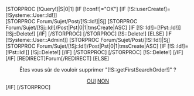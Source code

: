 [STORPROC [!Query!]|S|0|1]
	[IF [!conf!]="OK"]
		[IF [!S::userCreate!]=[!Systeme::User::Id!]]			
			[STORPROC Forum/Sujet/Post/[!S::Id!]|Sj]
				[STORPROC Forum/Sujet/[!Sj::Id!]/Post|Pst|0|1|tmsCreate|ASC]
					[IF [!S::Id!]=[!Pst::Id!]]
						[!Sj::Delete!]
					[/IF]
				[/STORPROC]
			[/STORPROC]
			[!S::Delete!]
		[ELSE]
			[IF [!Systeme::User::Admin!]]
				[STORPROC Forum/Sujet/Post/[!S::Id!]|Sj]
					[STORPROC Forum/Sujet/[!Sj::Id!]/Post|Pst|0|1|tmsCreate|ASC]
						[IF [!S::Id!]=[!Pst::Id!]]
							[!Sj::Delete!]
						[/IF]
					[/STORPROC]
				[/STORPROC]
				[!S::Delete!]
			[/IF]
		[/IF]
		[REDIRECT]Forum[/REDIRECT]
	[ELSE]
		<div class="infosBox">
			<p style="text-align:center">&Ecirc;tes vous s&ucirc;r de vouloir supprimer "[!S::getFirstSearchOrder!]" ?</p>
			<div style="text-align:center">
				<a href="/[!Lien!]?conf=OK">OUI</a>
				<a href="[!Systeme::Connection::Ref!]">NON</a>
			</div>
		</div>
	[/IF]
[/STORPROC]